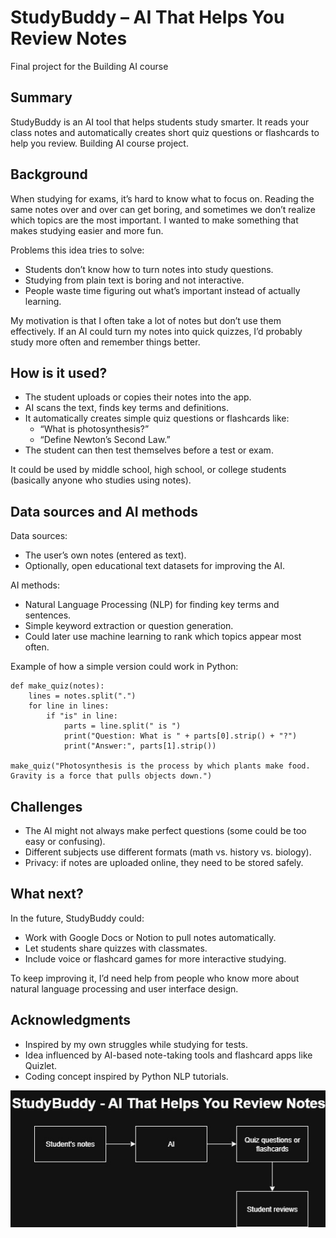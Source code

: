 # StudyBuddy – AI That Helps You Review Notes

Final project for the Building AI course

## Summary

StudyBuddy is an AI tool that helps students study smarter. It reads your class notes and automatically creates short quiz questions or flashcards to help you review. Building AI course project.

## Background

When studying for exams, it’s hard to know what to focus on. Reading the same notes over and over can get boring, and sometimes we don’t realize which topics are the most important. I wanted to make something that makes studying easier and more fun.

Problems this idea tries to solve:

* Students don’t know how to turn notes into study questions.
* Studying from plain text is boring and not interactive.
* People waste time figuring out what’s important instead of actually learning.

My motivation is that I often take a lot of notes but don’t use them effectively. If an AI could turn my notes into quick quizzes, I’d probably study more often and remember things better.

## How is it used?

* The student uploads or copies their notes into the app.
* AI scans the text, finds key terms and definitions.
* It automatically creates simple quiz questions or flashcards like:
  * “What is photosynthesis?”
  * “Define Newton’s Second Law.”
* The student can then test themselves before a test or exam.

It could be used by middle school, high school, or college students (basically anyone who studies using notes).

## Data sources and AI methods

Data sources:

* The user’s own notes (entered as text).
* Optionally, open educational text datasets for improving the AI.

AI methods:

* Natural Language Processing (NLP) for finding key terms and sentences.
* Simple keyword extraction or question generation.
* Could later use machine learning to rank which topics appear most often.

Example of how a simple version could work in Python:
```
def make_quiz(notes):
    lines = notes.split(".")
    for line in lines:
        if "is" in line:
            parts = line.split(" is ")
            print("Question: What is " + parts[0].strip() + "?")
            print("Answer:", parts[1].strip())

make_quiz("Photosynthesis is the process by which plants make food. Gravity is a force that pulls objects down.")
```
## Challenges

* The AI might not always make perfect questions (some could be too easy or confusing).
* Different subjects use different formats (math vs. history vs. biology).
* Privacy: if notes are uploaded online, they need to be stored safely.

## What next?

In the future, StudyBuddy could:

* Work with Google Docs or Notion to pull notes automatically.
* Let students share quizzes with classmates.
* Include voice or flashcard games for more interactive studying.

To keep improving it, I’d need help from people who know more about natural language processing and user interface design.

## Acknowledgments

* Inspired by my own struggles while studying for tests.
* Idea influenced by AI-based note-taking tools and flashcard apps like Quizlet.
* Coding concept inspired by Python NLP tutorials.

![StudyBuddy flowchart](studybuddy-flowchart.jpg)
